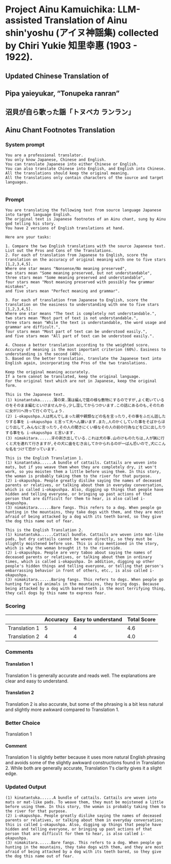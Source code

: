 # Project Ainu Kamuichika: LLM-assisted Translation of Ainu shin'yoshu (アイヌ神謡集) collected by Chiri Yukie 知里幸惠 (1903 - 1922).

## Updated Chinese Translation of

## Pipa yaieyukar, “Tonupeka ranran” 
## 沼貝が自ら歌った謡「トヌペカ ランラン」
## Ainu Chant Footnotes Translation

### System prompt
```
You are a professional translator. 
You only know Japanese, Chinese and English. 
You can translate Japanese into either Chinese or English. 
You can also translate Chinese into English, and English into Chinese.
All the translations should keep the original meaning.
All the translations only contain characters of the source and target languages.


```

### Prompt
```
You are translating the following text from source language Japanese into target language English. 
The original text is Japanese footnotes of an Ainu chant, sung by Ainu god telling his story. 
You have 2 versions of English translations at hand.

Here are your tasks:

1. Compare the two English translations with the source Japanese text. List out the Pros and Cons of the Translations.
2. For each of translation from Japanese to English, score the translation on the accuracy of original meaning with one to five stars [1,2,3,4,5].
Where one star means "Nonsense/No meaning preserved",
two stars mean "Some meaning preserved, but not understandable",
three stars mean "Some meaning preserved and understandable",
four stars mean "Most meaning preserved with possibly few grammar mistakes",
and five stars mean "Perfect meaning and grammar".

3. For each of translation from Japanese to English, score the translation on the easiness to understanding with one to five stars [1,2,3,4,5].
Where one star means "The text is completely not understandable.",
two stars mean "Most part of text is not understandable.",
three stars mean "While the text is understandable, the word usage and grammar are difficult.",
four stars mean "Most part of text can be understood easily.",
and five stars mean "All part of text can be understood easily.".

4. Choose a better translation according to the weighted score. Accuracy of meaning is the most important criterion (60%). Easiness to understanding is the second (40%).
5. Based on the better translation, translate the Japanese text into English again, incorporating the Pros of the two translations.

Keep the original meaning accurately. 
If a term cannot be translated, keep the original language.
For the original text which are not in Japanese, keep the original form. 

This is the Japanese text.
(1) kinatantuka......蒲の束.蒲は編んで筵の様な敷物にするのですが,よく乾いているのをそのまま編むといけませんから,少し湿してからつかいます.この話にあるのも,そのために女が川へ持って行くのでしょう.
(2) i-okapushpa.人は死んでしまった親や親類などの名を言ったり,その事をふだん話したりする事を i-okapushpa と言って大へん嫌います.また,人のかくしていた事をそばからほじり出して,みんなに言ったり,その人の聞きにくい様なその人の前の行為などを口に出したりする事をも i-okapushpa と言います.
(3) nimakitara......牙の剥き出している.これは犬の事.山のけものたちは,人が猟に行くと犬を連れて行きますが,その犬に歯をむき出してかかられるのが一ばん恐いので,犬にこんな名をつけて恐がっています.

This is the English Translation 1.
(1) kinatantuka......A bundle of cattails. Cattails are woven into mats, but if you weave them when they are completely dry, it won't work, so you moisten them a little before using them. In this story, the woman is probably taking them to the river for that purpose.
(2) i-okapushpa. People greatly dislike saying the names of deceased parents or relatives, or talking about them in everyday conversation, which is called i-okapushpa. Also, digging up things that people have hidden and telling everyone, or bringing up past actions of that person that are difficult for them to hear, is also called i-okapushpa.
(3) nimakitara......Bare fangs. This refers to a dog. When people go hunting in the mountains, they take dogs with them, and they are most afraid of being attacked by a dog with its teeth bared, so they give the dog this name out of fear.

This is the English Translation 2.
(1) kinatantuka......Cattail bundle. Cattails are woven into mat-like pads, but dry cattails cannot be woven directly, so they must be slightly moistened before use. This is also mentioned in the story, which is why the woman brought it to the riverside.
(2) i-okapushpa. People are very taboo about saying the names of deceased parents or relatives, or talking about them in ordinary times, which is called i-okapushpa. In addition, digging up other people's hidden things and telling everyone, or telling that person's embarrassing behavior in front of others, etc., is also called i-okapushpa.
(3) nimakitara......Baring fangs. This refers to dogs. When people go hunting for wild animals in the mountains, they bring dogs. Because being attacked by a dog with bared teeth is the most terrifying thing, they call dogs by this name to express fear.

```
### Scoring

|               | Accuracy | Easy to understand |  Total Score |
| ------------- | -------- | ------------------ | ------------ | 
| Translation 1 | 5 | 4 |  4.6 |
| Translation 2 | 4 | 4 |  4.0 |

### Comments
#### Translation 1
Translation 1 is generally accurate and reads well. The explanations are clear and easy to understand.

#### Translation 2
Translation 2 is also accurate, but some of the phrasing is a bit less natural and slightly more awkward compared to Translation 1.

### Better Choice
Translation 1
#### Comment
Translation 1 is slightly better because it uses more natural English phrasing and avoids some of the slightly awkward constructions found in Translation 2. While both are generally accurate, Translation 1's clarity gives it a slight edge.

### Updated Output
```
(1) kinatantuka......A bundle of cattails. Cattails are woven into mats or mat-like pads. To weave them, they must be moistened a little before using them. In this story, the woman is probably taking them to the river for that purpose.
(2) i-okapushpa. People greatly dislike saying the names of deceased parents or relatives, or talking about them in everyday conversation; this is called i-okapushpa. Also, digging up things that people have hidden and telling everyone, or bringing up past actions of that person that are difficult for them to hear, is also called i-okapushpa.
(3) nimakitara......Bare fangs. This refers to a dog. When people go hunting in the mountains, they take dogs with them, and they are most afraid of being attacked by a dog with its teeth bared, so they give the dog this name out of fear.
```

